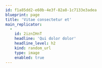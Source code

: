 ```yaml
---
id: f1a85dd2-e60b-4e3f-82a8-1c7133e3adea
blueprint: page
title: 'Vitae consectetur et'
main_replicator:
  -
    id: 2iznIHnT
    headline: 'Qui dolor dolor'
    headline_level: h2
    kind: random_url
    type: image
    enabled: true
---
```

